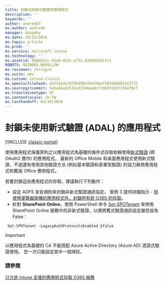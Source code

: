 ```yaml
---
title: 封鎖沒有新式驗證的應用程式
description: ''
keywords: ''
author: andredm7
ms.author: andredm
manager: dougeby
ms.date: 10/15/2016
ms.topic: article
ms.prod: ''
ms.service: microsoft-intune
ms.technology: ''
ms.assetid: 098b652c-01e0-45d1-a731-620b0d3dc7c1
ROBOTS: NOINDEX,NOFOLLOW
ms.reviewer: chrisgre
ms.suite: ems
ms.custom: intune-classic
ms.openlocfilehash: e533dada76f5b996478a548af503d808831e3733
ms.sourcegitcommit: 5eba4bad151be32346aedc7cbb0333d71934f8cf
ms.translationtype: HT
ms.contentlocale: zh-TW
ms.lasthandoff: 04/16/2018
---
```

# <a name="block-apps-that-do-not-use-modern-authentication-adal"></a>封鎖未使用新式驗證 (ADAL) 的應用程式

[!INCLUDE [classic-portal](../includes/classic-portal.md)]

使用應用程式保護原則之以應用程式為基礎的條件式存取依賴使用[新式驗證](https://support.office.com/article/Using-Office-365-modern-authentication-with-Office-clients-776c0036-66fd-41cb-8928-5495c0f9168a) (即 OAuth2 實作) 的應用程式。 最新的 Office Mobile 和桌面應用程式使用新式驗證，不過還有使用其他驗證方法 (例如基本驗證和表單型驗證) 的協力廠商應用程式和舊版 Office 應用程式。

若要封鎖這些應用程式的存取，建議執行下列動作：

* 設定 ADFS 宣告規則來封鎖非新式驗證通訊協定。 案例 3 提供詳細指示 - [除使用瀏覽器架構的應用程式外，封鎖所有對 O365 的存取](https://technet.microsoft.com/library/dn592182.aspx)。
* 針對 **SharePoint Online**，使用 PowerShell 命令 [Set-SPOTenant](https://technet.microsoft.com/library/fp161390.aspx) 來停用 SharePoint Online 服務中的非新式驗證，以便將舊式驗證通訊協定屬性設為 False：

```
 Set-SPOTenant -LegacyAuthProtocolsEnabled $false
```


>[!IMPORTANT]
>以應用程式為基礎的 CA 不能搭配 Azure Active Directory (Azure AD) 憑證式驗證使用。 您一次只能設定其中一個項目。

### <a name="see-also"></a>請參閱
[只允許 Intune 支援的應用程式存取 O365 服務](allow-policy-managed-apps-access-to-o365.md)
